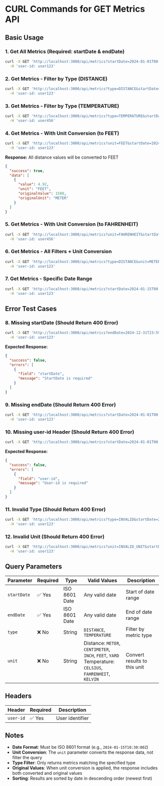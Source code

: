 # CURL Commands for GET Metrics API

## Basic Usage

### 1. Get All Metrics (Required: startDate & endDate)
```bash
curl -X GET 'http://localhost:3000/api/metrics?startDate=2024-01-01T00:00:00Z&endDate=2024-12-31T23:59:59Z' \
  -H 'user-id: user123'
```

### 2. Get Metrics - Filter by Type (DISTANCE)
```bash
curl -X GET 'http://localhost:3000/api/metrics?type=DISTANCE&startDate=2024-01-01T00:00:00Z&endDate=2024-12-31T23:59:59Z' \
  -H 'user-id: user123'
```

### 3. Get Metrics - Filter by Type (TEMPERATURE)
```bash
curl -X GET 'http://localhost:3000/api/metrics?type=TEMPERATURE&startDate=2024-01-01T00:00:00Z&endDate=2024-12-31T23:59:59Z' \
  -H 'user-id: user456'
```

### 4. Get Metrics - With Unit Conversion (to FEET)
```bash
curl -X GET 'http://localhost:3000/api/metrics?unit=FEET&startDate=2024-01-01T00:00:00Z&endDate=2024-12-31T23:59:59Z' \
  -H 'user-id: user123'
```

**Response:** All distance values will be converted to FEET
```json
{
  "success": true,
  "data": [
    {
      "value": 4.92,
      "unit": "FEET",
      "originalValue": 1500,
      "originalUnit": "METER"
    }
  ]
}
```

### 5. Get Metrics - With Unit Conversion (to FAHRENHEIT)
```bash
curl -X GET 'http://localhost:3000/api/metrics?unit=FAHRENHEIT&startDate=2024-01-01T00:00:00Z&endDate=2024-12-31T23:59:59Z' \
  -H 'user-id: user456'
```

### 6. Get Metrics - All Filters + Unit Conversion
```bash
curl -X GET 'http://localhost:3000/api/metrics?type=DISTANCE&unit=METER&startDate=2024-01-01T00:00:00Z&endDate=2024-12-31T23:59:59Z' \
  -H 'user-id: user123'
```

### 7. Get Metrics - Specific Date Range
```bash
curl -X GET 'http://localhost:3000/api/metrics?startDate=2024-01-15T00:00:00Z&endDate=2024-01-15T23:59:59Z' \
  -H 'user-id: user123'
```

## Error Test Cases

### 8. Missing startDate (Should Return 400 Error)
```bash
curl -X GET 'http://localhost:3000/api/metrics?endDate=2024-12-31T23:59:59Z' \
  -H 'user-id: user123'
```

**Expected Response:**
```json
{
  "success": false,
  "errors": [
    {
      "field": "startDate",
      "message": "StartDate is required"
    }
  ]
}
```

### 9. Missing endDate (Should Return 400 Error)
```bash
curl -X GET 'http://localhost:3000/api/metrics?startDate=2024-01-01T00:00:00Z' \
  -H 'user-id: user123'
```

### 10. Missing user-id Header (Should Return 400 Error)
```bash
curl -X GET 'http://localhost:3000/api/metrics?startDate=2024-01-01T00:00:00Z&endDate=2024-12-31T23:59:59Z'
```

**Expected Response:**
```json
{
  "success": false,
  "errors": [
    {
      "field": "user-id",
      "message": "User-id is required"
    }
  ]
}
```

### 11. Invalid Type (Should Return 400 Error)
```bash
curl -X GET 'http://localhost:3000/api/metrics?type=INVALID&startDate=2024-01-01T00:00:00Z&endDate=2024-12-31T23:59:59Z' \
  -H 'user-id: user123'
```

### 12. Invalid Unit (Should Return 400 Error)
```bash
curl -X GET 'http://localhost:3000/api/metrics?unit=INVALID_UNIT&startDate=2024-01-01T00:00:00Z&endDate=2024-12-31T23:59:59Z' \
  -H 'user-id: user123'
```

## Query Parameters

| Parameter | Required | Type | Valid Values | Description |
|-----------|----------|------|--------------|-------------|
| `startDate` | ✅ Yes | ISO 8601 Date | Any valid date | Start of date range |
| `endDate` | ✅ Yes | ISO 8601 Date | Any valid date | End of date range |
| `type` | ❌ No | String | `DISTANCE`, `TEMPERATURE` | Filter by metric type |
| `unit` | ❌ No | String | Distance: `METER`, `CENTIMETER`, `INCH`, `FEET`, `YARD`<br>Temperature: `CELSIUS`, `FAHRENHEIT`, `KELVIN` | Convert results to this unit |

## Headers

| Header | Required | Description |
|--------|----------|-------------|
| `user-id` | ✅ Yes | User identifier |

## Notes

- **Date Format**: Must be ISO 8601 format (e.g., `2024-01-15T10:30:00Z`)
- **Unit Conversion**: The `unit` parameter converts the response data, not filter the query
- **Type Filter**: Only returns metrics matching the specified type
- **Original Values**: When unit conversion is applied, the response includes both converted and original values
- **Sorting**: Results are sorted by date in descending order (newest first)

